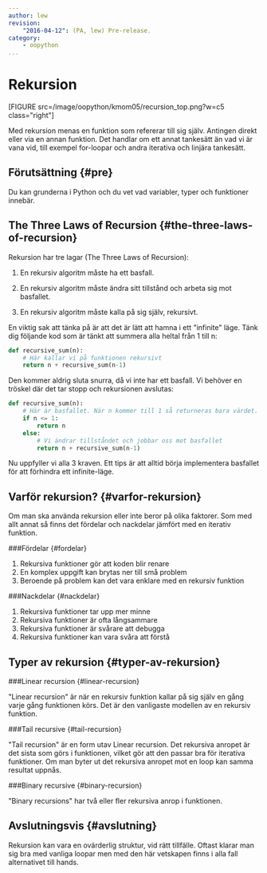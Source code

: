 ```yaml
---
author: lew
revision:
    "2016-04-12": (PA, lew) Pre-release.
category:
    - oopython
...
```

Rekursion
===================================

[FIGURE src=/image/oopython/kmom05/recursion_top.png?w=c5 class="right"]

Med rekursion menas en funktion som refererar till sig själv. Antingen direkt eller via en annan funktion. Det handlar om ett annat tankesätt än vad vi är vana vid, till exempel for-loopar och andra iterativa och linjära tankesätt.

<!--more-->



Förutsättning {#pre}
-------------------------------

Du kan grunderna i Python och du vet vad variabler, typer och funktioner innebär.



The Three Laws of Recursion {#the-three-laws-of-recursion}
------------------------------

Rekursion har tre lagar (The Three Laws of Recursion):  

1. En rekursiv algoritm måste ha ett basfall.

2. En rekursiv algoritm måste ändra sitt tillstånd och arbeta sig mot basfallet.

3. En rekursiv algoritm måste kalla på sig själv, rekursivt.

En viktig sak att tänka på är att det är lätt att hamna i ett "infinite" läge. Tänk dig följande kod som är tänkt att summera alla heltal från 1 till n:  

```python
def recursive_sum(n):
    # Här kallar vi på funktionen rekursivt
    return n + recursive_sum(n-1)

```

Den kommer aldrig sluta snurra, då vi inte har ett basfall. Vi behöver en tröskel där det tar stopp och rekursionen avslutas:
```python
def recursive_sum(n):
    # Här är basfallet. När n kommer till 1 så returneras bara värdet.
    if n <= 1:
        return n
    else:
        # Vi ändrar tillståndet och jobbar oss mot basfallet
        return n + recursive_sum(n-1)
```

Nu uppfyller vi alla 3 kraven. Ett tips är att alltid börja implementera basfallet för att förhindra ett infinite-läge.



Varför rekursion? {#varfor-rekursion}
------------------------------

Om man ska använda rekursion eller inte beror på olika faktorer. Som med allt annat så finns det fördelar och nackdelar jämfört med en iterativ funktion.  

###Fördelar {#fordelar}  

1. Rekursiva funktioner gör att koden blir renare  
2. En komplex uppgift kan brytas ner till små problem  
3. Beroende på problem kan det vara enklare med en rekursiv funktion  



###Nackdelar {#nackdelar}  

1. Rekursiva funktioner tar upp mer minne  
2. Rekursiva funktioner är ofta långsammare
3. Rekursiva funktioner är svårare att debugga
4. Rekursiva funktioner kan vara svåra att förstå  



Typer av rekursion {#typer-av-rekursion}
------------------------------

###Linear recursion {#linear-recursion}  

"Linear recursion" är när en rekursiv funktion kallar på sig själv en gång varje gång funktionen körs. Det är den vanligaste modellen av en rekursiv funktion.  

###Tail recursive {#tail-recursion}  

"Tail recursion" är en form utav Linear recursion. Det rekursiva anropet är det sista som görs i funktionen, vilket gör att den passar bra för iterativa funktioner. Om man byter ut det rekursiva anropet mot en loop kan samma resultat uppnås.  


###Binary recursive {#binary-recursion}  

"Binary recursions" har två eller fler rekursiva anrop i funktionen.



Avslutningsvis {#avslutning}
------------------------------  

Rekursion kan vara en ovärderlig struktur, vid rätt tillfälle. Oftast klarar man sig bra med vanliga loopar men med den här vetskapen finns i alla fall alternativet till hands.
